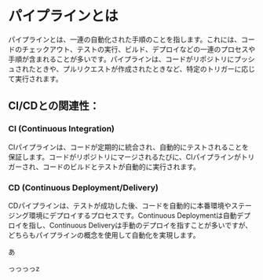 # パイプラインとは

パイプラインとは、一連の自動化された手順のことを指します。これには、コードのチェックアウト、テストの実行、ビルド、デプロイなどの一連のプロセスや手順が含まれることが多いです。パイプラインは、コードがリポジトリにプッシュされたときや、プルリクエストが作成されたときなど、特定のトリガーに応じて実行されます。

## CI/CDとの関連性：

### CI (Continuous Integration)

CIパイプラインは、コードが定期的に統合され、自動的にテストされることを保証します。コードがリポジトリにマージされるたびに、CIパイプラインがトリガーされ、コードのビルドとテストが自動的に実行されます。

### CD (Continuous Deployment/Delivery)

CDパイプラインは、テストが成功した後、コードを自動的に本番環境やステージング環境にデプロイするプロセスです。Continuous Deploymentは自動デプロイを指し、Continuous Deliveryは手動のデプロイを指すことが多いですが、どちらもパイプラインの概念を使用して自動化を実現します。

あ



っっっっz
